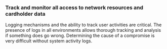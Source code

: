 ### Track and monitor all access to network resources and cardholder data

Logging mechanisms and the ability to track user activities are critical. The presence of logs in all environments allows thorough tracking and analysis if something does go wrong. Determining the cause of a compromise is very difficult without system activity logs.
